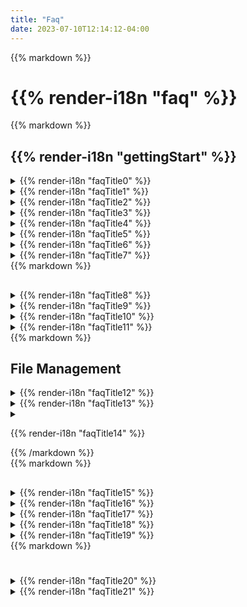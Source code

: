 ```yaml
---
title: "Faq"
date: 2023-07-10T12:14:12-04:00
---
```


<div class="faq-wrapper">
<div class="faq-center">
{{% markdown %}}

# {{% render-i18n "faq" %}}

<div class="faq-subsection">
{{% markdown %}}

## {{% render-i18n "gettingStart" %}}

<details>
<summary>
{{% render-i18n "faqTitle0" %}}
</summary>
{{% markdown %}}
{{% render-i18n "faqContent00" %}}
{{% /markdown %}}
</details> 

<details>
<summary>
{{% render-i18n "faqTitle1" %}}
</summary>
{{% markdown %}}

{{% render-i18n "faqContent10" %}}

{{< figure src="/img/my_repositories.png" alt="Ouisync home page listing your repositories">}}

{{% /markdown %}}
</details> 
<details>
<summary>
{{% render-i18n "faqTitle2" %}}
</summary>
{{% markdown %}}
{{% render-i18n "faqContent20" %}}
{{< figure src="/img/plus_button.png" alt="Tap the Plus button" >}}
  
{{% render-i18n "faqContent21" %}}
{{< figure src="/img/create_repository.png" alt="Select 'Create repository'" >}}

{{% render-i18n "faqContent22" %}}
{{< figure src="/img/name_repository.png" alt="Give your repository a nice name." >}}

{{% render-i18n "faqContent23" %}}

{{% render-i18n "faqContent24" %}}
{{% /markdown %}}
</details> 

<details>
<summary>
{{% render-i18n "faqTitle3" %}}
</summary>
{{% markdown %}}
{{% render-i18n "faqContent30" %}}
{{< figure src="/img/create_local_password.png" alt="Adding a local password" >}}

{{% render-i18n "faqContent32" %}}
{{< figure src="/img/set_password.png" alt="Setting a local password or biometrics authentication" >}}

{{% render-i18n "faqContent33" %}}


{{% render-i18n "faqContent34" %}}
{{< figure src="/img/security_options.png" alt="Change repository security options in Settings" >}}

{{% /markdown %}}
</details>

<details>
<summary>
{{% render-i18n "faqTitle4" %}}
</summary>
{{% markdown %}}
{{% render-i18n "faqContent40" %}}
{{% /markdown %}}
</details>

<details>
<summary>
{{% render-i18n "faqTitle5" %}}
</summary>
{{% markdown %}}
{{% render-i18n "faqContent50" %}}
{{< figure src="/img/plus_button.png" alt="Tap the Plus button" >}}

{{% render-i18n "faqContent51" %}}
{{< figure src="/img/add_folder_files.png" alt="Add folders or files" >}}

{{% render-i18n "faqContent52" %}}
{{< figure src="/img/create_folder.png" alt="Create a new folder" >}}

{{% render-i18n "faqContent53" %}}
{{% /markdown %}}
</details> 

<details>
<summary>
{{% render-i18n "faqTitle6" %}}
</summary>
{{% markdown %}}

{{< figure src="/img/import_repo.png" alt="Select to import a repository" >}}

{{< figure src="/img/import_repo2.png" alt="Select to import a repository" >}}

{{< figure src="/img/import_link.png" alt="Shared repository link" >}}

{{% /markdown %}}
</details>

<details>
<summary>
{{% render-i18n "faqTitle7" %}}
</summary>
{{% markdown %}}

### {{% render-i18n "faqContent70" %}}

{{% render-i18n "faqContent71" %}}

{{% render-i18n "faqContent72" %}}

### {{% render-i18n "faqContent73" %}}

{{% render-i18n "faqContent74" %}}

#### {{% render-i18n "faqContent75" %}}

{{% render-i18n "faqContent76" %}}

#### {{% render-i18n "faqContent77" %}}
{{% /markdown %}}
</details>
</div>

<div class="faq-subsection">
{{% markdown %}}

##  

<details>
<summary>
<a name="sharing">
{{% render-i18n "faqTitle8" %}}
</a>
</summary>
{{% markdown %}}

{{< figure src="/img/share.png" alt="Select to import a repository" >}}

{{< figure src="/img/repo_settings.png" alt="Repository settings menu" >}}
  
{{< figure src="/img/qr_code.png" alt="Import a repository with a QR code" >}}

{{< figure src="/img/generate_link.png" alt="Generate a shortlink to share a repository" >}}

{{< figure src="/img/token_import.png" alt="Import repository, then paste the link" >}}

{{< figure src="/img/paste_token.png" alt="Tap and hold to paste the link" >}}

{{% /markdown %}}
</details>

<details>
<summary>
{{% render-i18n "faqTitle9" %}}
</summary>
{{% markdown %}}

### 
  
{{< figure src="/img/write_permission.png" alt="A repository with Write permissions" >}}

### 

{{< figure src="/img/read_permission.png" alt="A repository with Read permissions" >}}

### 

{{< figure src="/img/blind_permission.png" alt="A repository with Blind permissions" >}}


{{% /markdown %}}
</details>

<details>
<summary>
{{% render-i18n "faqTitle10" %}}
</summary>
{{% markdown %}}




{{% /markdown %}}
</details>

<details>
<summary>
{{% render-i18n "faqTitle11" %}}
</summary>
{{% markdown %}}


#### 


{{< figure src="/img/concurrent_edit.png" alt="Synchronous edits file handling" >}}

#### 

{{< figure src="/img/free_test_data.png" alt="Asynchronous sync file handling" >}}

{{% /markdown %}}
</details>
</div>

<div class="faq-subsection">
{{% markdown %}}

## File Management

<details>
<summary>
{{% render-i18n "faqTitle12" %}}
</summary>
{{% markdown %}}


{{% /markdown %}}
</details>

<details>
<summary>
{{% render-i18n "faqTitle13" %}}
</summary>
{{% markdown %}}

{{% /markdown %}}
</details>

<details>
<summary>

{{% render-i18n "faqTitle14" %}}
</summary>
{{% markdown %}}

{{% /markdown %}}
</details>
{{% /markdown %}}
</div>

<div class="faq-subsection">
{{% markdown %}}

## 

<details>
<summary>
{{% render-i18n "faqTitle15" %}}
</summary>
{{% markdown %}}

{{% /markdown %}}
</details>

<details>
<summary>
{{% render-i18n "faqTitle16" %}}
</summary>
{{% markdown %}}

{{% /markdown %}}
</details>

<details>
<summary>
{{% render-i18n "faqTitle17" %}}
</summary>
{{% markdown %}}

{{% /markdown %}}
</details>

<details>
<summary>
{{% render-i18n "faqTitle18" %}}
</summary>
{{% markdown %}}

{{% /markdown %}}
</details>

<details>
<summary>
{{% render-i18n "faqTitle19" %}}
</summary>
{{% markdown %}}






{{% /markdown %}}
</details>
</div>

<div class="faq-subsection">
{{% markdown %}}

# 

<details>
<summary>
{{% render-i18n "faqTitle20" %}}
</summary>
{{% markdown %}}
  
### 




### 


### 


{{% /markdown %}}
</details>

<details>
<summary>
{{% render-i18n "faqTitle21" %}}
</summary>
{{% markdown %}}
{{% /markdown %}}
</details>
</div>
</div>
</div>
